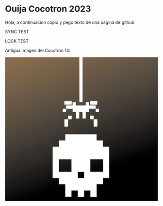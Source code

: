 # Ouija Cocotron 2023

Hola, a continuacion copio y pego texto de una pagina de github

SYNC TEST

LOCK TEST

Antigua imagen del Cocotron 14:

![Cocotron 14](/Imagenes/cartel_cocotron_old.jpg "Logo del cocotron 14")
